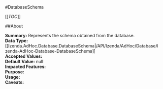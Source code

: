 #DatabaseSchema

[[_TOC_]]

##About

**Summary:**  Represents the schema obtained from the database.   
**Data Type:** [[Izenda.AdHoc.Database.DatabaseSchema|/API/Izenda/AdHoc/Database/Izenda-AdHoc-Database-DatabaseSchema]]  
**Accepted Values:**   
**Default Value:** null  
**Impacted Features:**   
**Purpose:**   
**Usage:**   
**Caveats:**   

